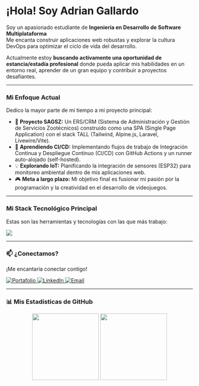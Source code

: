 <h1>
  ¡Hola! Soy Adrian Gallardo
</h1>

<p align="left">
  Soy un apasionado estudiante de <strong>Ingeniería en Desarrollo de Software Multiplataforma</strong> <br>
  Me encanta construir aplicaciones web robustas y explorar la cultura DevOps para optimizar el ciclo de vida del desarrollo.
</p>

<p align="left">
  Actualmente estoy <strong>buscando activamente una oportunidad de estancia/estadía profesional</strong> donde pueda aplicar mis habilidades en un entorno real, aprender de un gran equipo y contribuir a proyectos desafiantes.
</p>

---

### Mi Enfoque Actual

<p align="left">
  Dedico la mayor parte de mi tiempo a mi proyecto principal:
</p>

* 🔭 **Proyecto SAGSZ:** Un ERS/CRM (Sistema de Administración y Gestión de Servicios Zootécnicos) construido como una SPA (Single Page Application) con el stack TALL (Tailwind, Alpine.js, Laravel, Livewire/Vite).
* 🌱 **Aprendiendo CI/CD:** Implementando flujos de trabajo de Integración Continua y Despliegue Continuo (CI/CD) con GitHub Actions y un runner auto-alojado (self-hosted).
* 💡 **Explorando IoT:** Planificando la integración de sensores (ESP32) para monitoreo ambiental dentro de mis aplicaciones web.
* 🎮 **Meta a largo plazo:** Mi objetivo final es fusionar mi pasión por la programación y la creatividad en el desarrollo de videojuegos.

---

### Mi Stack Tecnológico Principal

<p align="left">
  Estas son las herramientas y tecnologías con las que más trabajo:
</p>

<p align="left">
  <a href="https://skillicons.dev">
    <img src="https://skillicons.dev/icons?i=php,laravel,javascript,alpinejs,tailwind,vite,html,css,mysql,linux,ubuntu,git,github,docker" />
  </a>
</p>

---

### 📫 ¿Conectamos?

<p align="left">
  ¡Me encantaría conectar contigo!
</p>

<p align="left">
  <a href="[TU-PORTAFOLIO-URL]" target="_blank">
    <img src="https://img.shields.io/badge/Portafolio_Web-000000?style=for-the-badge&logo=About.me&logoColor=white" alt="Portafolio">
  </a>
  <a href="www.linkedin.com/in/adrian-gallardo-27913a390" target="_blank">
    <img src="https://img.shields.io/badge/LinkedIn-0077B5?style=for-the-badge&logo=linkedin&logoColor=white" alt="LinkedIn">
  </a>
  <a href="mailto:[TU-EMAIL@gmail.com]">
    <img src="https://img.shields.io/badge/Email-D14836?style=for-the-badge&logo=gmail&logoColor=white" alt="Email">
  </a>
</p>

---

### 📊 Mis Estadísticas de GitHub

<p align="center">
  <img height="180em" src="https://github-readme-stats.vercel.app/api?username=Novarton&show_icons=true&theme=transparent&include_all_commits=true&count_private=true"/>
  <img height="180em" src="https://github-readme-stats.vercel.app/api/top-langs/?username=Novarton&layout=compact&langs_count=8&theme=transparent"/>
</p>
